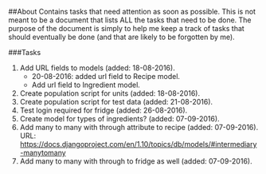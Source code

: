 ##About
Contains tasks that need attention as soon as possible. This is not 
meant to be a document that lists ALL the tasks that need to be done. 
The purpose of the document is simply to help me keep a track of tasks
that should eventually be done (and that are likely to be forgotten by
me).

###Tasks
1. Add URL fields to models (added: 18-08-2016).
    - 20-08-2016: added url field to Recipe model.
    - Add url field to Ingredient model.
2. Create population script for units (added: 18-08-2016).
3. Create population script for test data (added: 21-08-2016).
4. Test login required for fridge (added: 26-08-2016).
5. Create model for types of ingredients? (added: 07-09-2016).
7. Add many to many with through attribute to recipe (added: 07-09-2016). 
URL: https://docs.djangoproject.com/en/1.10/topics/db/models/#intermediary-manytomany 
8. Add many to many with through to fridge as well (added: 07-09-2016).
